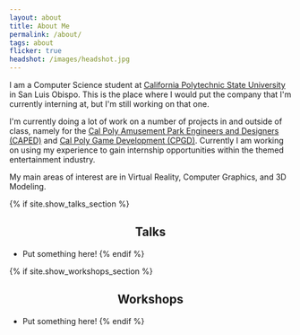 ```yaml
---
layout: about
title: About Me
permalink: /about/
tags: about
flicker: true
headshot: /images/headshot.jpg
---
```


I am a Computer Science student at [California Polytechnic State University](https://www.calpoly.edu/) in San Luis Obispo. This is the place where I would put the company that I'm currently interning at, but I'm still working on that one.

I'm currently doing a lot of work on a number of projects in and outside of class, namely for the [Cal Poly Amusement Park Engineers and Designers (CAPED)](https://www.facebook.com/SLOCAPED/) and [Cal Poly Game Development (CPGD)](https://www.facebook.com/CPGameDev/). Currently I am working on using my experience to gain internship opportunities within the themed entertainment industry.

My main areas of interest are in Virtual Reality, Computer Graphics, and 3D Modeling.

{% if site.show_talks_section %}
## Talks

- Put something here!
{% endif %}

{% if site.show_workshops_section %}
## Workshops

- Put something here!
{% endif %}


<style>
.post-header, #talks, #workshops {
  text-align: center; /* Want the About Page header to be in the middle */
}
</style>
